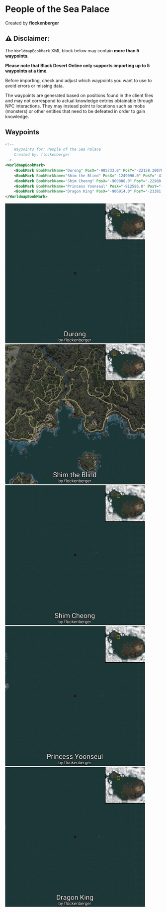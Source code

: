 # People of the Sea Palace
Created by **flockenberger**

## ⚠️ Disclaimer:
The `WorldmapBookMark` XML block below may contain **more than 5 waypoints**.

**Please note that Black Desert Online only supports importing up to 5 waypoints at a time**.

Before importing, check and adjust which waypoints you want to use to avoid errors or missing data.

The waypoints are generated based on positions found in the client files and may not correspond to actual knowledge entries obtainable through NPC interactions.
They may instead point to locations such as mobs (monsters) or other entities that need to be defeated in order to gain knowledge.

## Waypoints
```xml
<!--
    Waypoints for: People of the Sea Palace
    Created by: flockenberger
-->
<WorldmapBookMark>
    <BookMark BookMarkName="Durong" PosX="-905733.0" PosY="-22158.30078125" PosZ="1076170.0" />
    <BookMark BookMarkName="Shim the Blind" PosX="-1249090.0" PosY="-4198.43994140625" PosZ="1156730.0" />
    <BookMark BookMarkName="Shim Cheong" PosX="-900888.0" PosY="-22980.099609375" PosZ="1078110.0" />
    <BookMark BookMarkName="Princess Yoonseul" PosX="-912586.0" PosY="-22651.5" PosZ="1081670.0" />
    <BookMark BookMarkName="Dragon King" PosX="-906914.0" PosY="-21381.19921875" PosZ="1082030.0" />
</WorldmapBookMark>
```

<img src="./People of the Sea Palace_Durong_Preview.webp" width="450"/> <img src="./People of the Sea Palace_Shim the Blind_Preview.webp" width="450"/> <img src="./People of the Sea Palace_Shim Cheong_Preview.webp" width="450"/> <img src="./People of the Sea Palace_Princess Yoonseul_Preview.webp" width="450"/> <img src="./People of the Sea Palace_Dragon King_Preview.webp" width="450"/> 